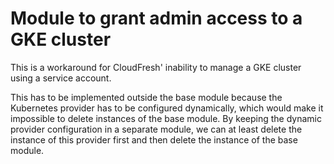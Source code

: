 # Module to grant admin access to a GKE cluster

This is a workaround for CloudFresh' inability to manage a GKE cluster using a service account.

This has to be implemented outside the base module because the Kubernetes provider has to be configured dynamically, which would make it impossible to delete instances of the base module. By keeping the dynamic provider configuration in a separate module, we can at least delete the instance of this provider first and then delete the instance of the base module.
